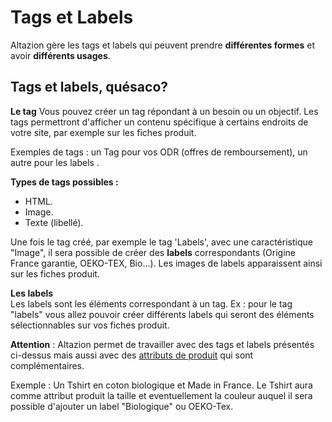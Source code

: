 # Tags et Labels

Altazion gère les tags et labels qui peuvent prendre **différentes formes** et avoir **différents usages**.

## Tags et labels, quésaco? 
**Le tag**
Vous pouvez créer un tag répondant à un besoin ou un objectif. Les tags permettront d'afficher un contenu spécifique à certains endroits de votre site, par exemple sur les fiches produit. 

Exemples de tags : un Tag pour vos ODR (offres de remboursement), un autre pour les labels .

**Types de tags possibles :** 
- HTML.
- Image.
- Texte (libellé).

Une fois le tag créé, par exemple le tag 'Labels', avec une caractéristique "Image", il sera possible de créer des **labels** correspondants (Origine France garantie, OEKO-TEX, Bio...). Les images de labels apparaissent ainsi sur les fiches produit. 

**Les labels**  
Les labels sont les éléments correspondant à un tag. 
Ex : pour le tag "labels" vous allez pouvoir créer différents labels qui seront des éléments sélectionnables sur vos fiches produit.

**Attention** : Altazion permet de travailler avec des tags et labels présentés ci-dessus mais aussi avec des  [attributs de produit](https://aide.altazion.com/fr-frv2/referencer/attributs.html) qui sont complémentaires. 

Exemple : Un Tshirt en coton biologique et Made in France. Le Tshirt aura comme attribut produit la taille et eventuellement la couleur auquel il sera possible d'ajouter un label "Biologique" ou OEKO-Tex. 